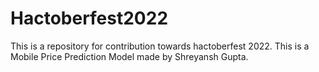 # Hactoberfest2022

This is a repository for contribution towards hactoberfest 2022.
This is a Mobile Price Prediction Model made by Shreyansh Gupta.
